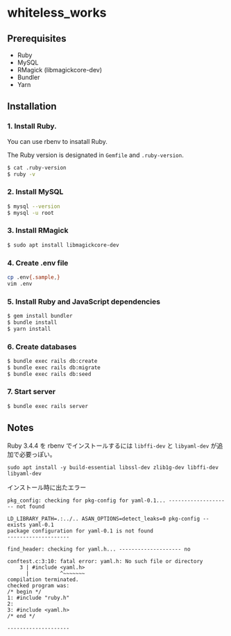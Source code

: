 # whiteless_works

## Prerequisites

- Ruby
- MySQL
- RMagick (libmagickcore-dev)
- Bundler
- Yarn

## Installation

### 1. Install Ruby.

You can use rbenv to insatall Ruby.

The Ruby version is designated in `Gemfile` and `.ruby-version`.

```bash
$ cat .ruby-version
$ ruby -v
```

### 2. Install MySQL

```bash
$ mysql --version
$ mysql -u root
```

### 3. Install RMagick

```bash
$ sudo apt install libmagickcore-dev
```

### 4. Create .env file

```bash
cp .env{.sample,}
vim .env
```

### 5. Install Ruby and JavaScript dependencies

```bash
$ gem install bundler
$ bundle install
$ yarn install
```

### 6. Create databases

```bash
$ bundle exec rails db:create
$ bundle exec rails db:migrate
$ bundle exec rails db:seed
```

### 7. Start server

```bash
$ bundle exec rails server
```

## Notes

Ruby 3.4.4 を rbenv でインストールするには `libffi-dev` と `libyaml-dev` が追加で必要っぽい。

```
sudo apt install -y build-essential libssl-dev zlib1g-dev libffi-dev libyaml-dev
```

インストール時に出たエラー

```
pkg_config: checking for pkg-config for yaml-0.1... -------------------- not found

LD_LIBRARY_PATH=.:../.. ASAN_OPTIONS=detect_leaks=0 pkg-config --exists yaml-0.1
package configuration for yaml-0.1 is not found
--------------------

find_header: checking for yaml.h... -------------------- no
```

```
conftest.c:3:10: fatal error: yaml.h: No such file or directory
    3 | #include <yaml.h>
      |          ^~~~~~~~
compilation terminated.
checked program was:
/* begin */
1: #include "ruby.h"
2:
3: #include <yaml.h>
/* end */

--------------------
```
